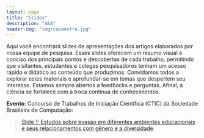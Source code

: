 ```yaml
---
layout: page
title: "Slides"
description: "A&A"
header-img: "img/capaextra.jpg"
---
```



Aqui você encontrará slides de apresentações dos artigos elaborados por nossa equipe de pesquisa. Esses slides oferecem um resumo visual e conciso dos principais pontos e descobertas de cada trabalho, permitindo que visitantes, estudantes e colegas pesquisadores tenham um acesso rápido e didático ao conteúdo que produzimos. Convidamos todos a explorar estes materiais e aprofundar-se em temas que despertem seu interesse. Estamos sempre abertos a feedbacks e perguntas. Afinal, a ciência se fortalece com a troca contínua de conhecimentos.

**Evento**: Concurso de Trabalhos de Iniciação Científica (CTIC) da Sociedade Brasileira de Computação:
> [Slide 1: Estudos sobre evasão em diferentes ambientes educacionais e seus relacionamentos com gênero e a diversidade](slides/CTIC.pdf).
